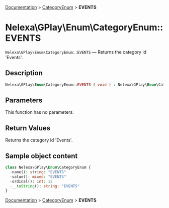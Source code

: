 [Documentation](../../README.md) > [CategoryEnum](README.md) > **EVENTS**

# Nelexa\GPlay\Enum\CategoryEnum::EVENTS
`Nelexa\GPlay\Enum\CategoryEnum::EVENTS` — Returns the category id 'Events'.

## Description
```php
Nelexa\GPlay\Enum\CategoryEnum::EVENTS ( void ) : Nelexa\GPlay\Enum\CategoryEnum
```

## Parameters
This function has no parameters.

## Return Values
Returns the category id 'Events'.

## Sample object content
```php
class Nelexa\GPlay\Enum\CategoryEnum {
  -name(): string: "EVENTS"
  -value(): mixed: "EVENTS"
  -ordinal(): int: 12
  -__toString(): string: "EVENTS"
}
```

[Documentation](../../README.md) > [CategoryEnum](README.md) > **EVENTS**
